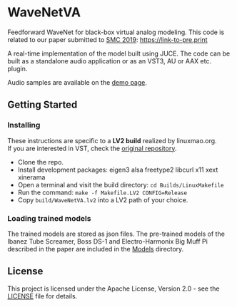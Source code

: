 # WaveNetVA

Feedforward WaveNet for black-box virtual analog modeling. This code is related to our paper submitted to [SMC 2019](http://smc2019.uma.es/): https://link-to-pre.print

A real-time implementation of the model built using JUCE. The code can be built as a standalone audio application or as an VST3, AU or AAX etc. plugin.

Audio samples are available on the [demo page](http://research.spa.aalto.fi/publications/papers/smc19-black-box/).

## Getting Started

### Installing

These instructions are specific to a **LV2 build** realized by linuxmao.org.  
If you are interested in VST, check the [original repository](https://github.com/damskaggep/WaveNetVA).

* Clone the repo.
* Install development packages: eigen3 alsa freetype2 libcurl x11 xext xinerama
* Open a terminal and visit the build directory: `cd Builds/LinuxMakefile`
* Run the command: `make -f Makefile.LV2 CONFIG=Release`
* Copy `build/WaveNetVA.lv2` into a LV2 path of your choice.

### Loading trained models

The trained models are stored as json files. The pre-trained models of the Ibanez Tube Screamer, Boss DS-1 and Electro-Harmonix Big Muff Pi described in the paper are included in the [Models](Models) directory.

## License
This project is licensed under the Apache License, Version 2.0 - see the [LICENSE](LICENSE) file for details.

